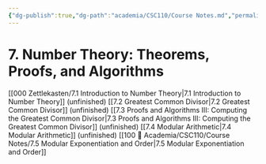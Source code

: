 ```yaml
---
{"dg-publish":true,"dg-path":"academia/CSC110/Course Notes.md","permalink":"/academia/csc-110/course-notes/","created":"2023-10-21T21:07:21.554-04:00","updated":"2023-10-21T21:09:46.336-04:00"}
---
```


# 7. Number Theory: Theorems, Proofs, and Algorithms
[[000 Zettlekasten/7.1 Introduction to Number Theory\|7.1 Introduction to Number Theory]] (unfinished)
[[7.2 Greatest Common Divisor\|7.2 Greatest Common Divisor]] (unfinished)
[[7.3 Proofs and Algorithms III: Computing the Greatest Common Divisor\|7.3 Proofs and Algorithms III: Computing the Greatest Common Divisor]] (unfinished)
[[7.4 Modular Arithmetic\|7.4 Modular Arithmetic]] (unfinished)
[[100 📒 Academia/CSC110/Course Notes/7.5 Modular Exponentiation and Order\|7.5 Modular Exponentiation and Order]]